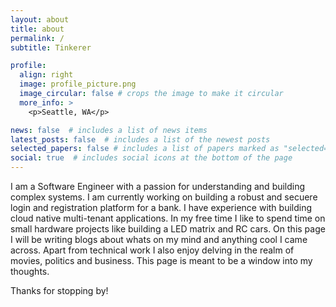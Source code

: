 ```yaml
---
layout: about
title: about
permalink: /
subtitle: Tinkerer

profile:
  align: right
  image: profile_picture.png
  image_circular: false # crops the image to make it circular
  more_info: >
    <p>Seattle, WA</p>

news: false  # includes a list of news items
latest_posts: false  # includes a list of the newest posts
selected_papers: false # includes a list of papers marked as "selected={true}"
social: true  # includes social icons at the bottom of the page
---
```


I am a Software Engineer with a passion for understanding and building complex systems. I am currently working on building a robust and secuere login and registration platform for a bank. I have experience with building cloud native multi-tenant applications. In my free time I like to spend time on small hardware projects like building a LED matrix and RC cars. On this page I will be writing blogs about whats on my mind and anything cool I came across. Apart from technical work I also enjoy delving in the realm of movies, politics and business. This page is meant to be a window into my thoughts.  

Thanks for stopping by!